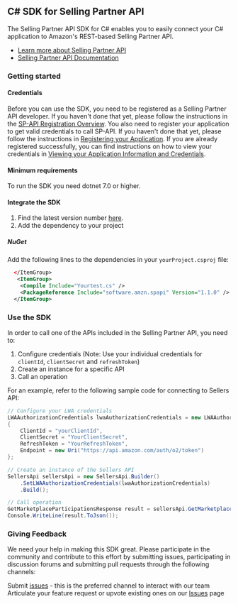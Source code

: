 ## C# SDK for Selling Partner API


The Selling Partner API SDK for C# enables you to easily connect your C# application to Amazon's REST-based Selling Partner API.

* [Learn more about Selling Partner API](https://developer.amazonservices.com/)
* [Selling Partner API Documentation](https://developer-docs.amazon.com/sp-api/)


### Getting started

#### Credentials

Before you can use the SDK, you need to be registered as a Selling Partner API developer. If you haven't done that yet, please follow the instructions in the [SP-API Registration Overview](https://developer-docs.amazon.com/sp-api/docs/sp-api-registration-overview).
You also need to register your application to get valid credentials to call SP-API. If you haven't done that yet, please follow the instructions in [Registering your Application](https://developer-docs.amazon.com/sp-api/docs/registering-your-application).
If you are already registered successfully, you can find instructions on how to view your credentials in [Viewing your Application Information and Credentials](https://developer-docs.amazon.com/sp-api/docs/viewing-your-application-information-and-credentials).

#### Minimum requirements

To run the SDK you need dotnet 7.0 or higher.

#### Integrate the SDK

1. Find the latest version number [here](https://www.nuget.org/packages/software.amzn.spapi).
2. Add the dependency to your project 


##### NuGet

Add the following lines to the dependencies in your `yourProject.csproj` file:

```xml
  </ItemGroup>
   <ItemGroup>
    <Compile Include="Yourtest.cs" />
    <PackageReference Include="software.amzn.spapi" Version="1.1.0" />
  </ItemGroup>
```

### Use the SDK

In order to call one of the APIs included in the Selling Partner API, you need to:
1. Configure credentials (Note: Use your individual credentials for `clientId`, `clientSecret` and `refreshToken`)
2. Create an instance for a specific API
3. Call an operation

For an example, refer to the following sample code for connecting to Sellers API:
```csharp
// Configure your LWA credentials
LWAAuthorizationCredentials lwaAuthorizationCredentials = new LWAAuthorizationCredentials
{
    ClientId = "yourClientId",
    ClientSecret = "YourClientSecret",
    RefreshToken = "YourRefreshToken",
    Endpoint = new Uri("https://api.amazon.com/auth/o2/token")
};

// Create an instance of the Sellers API
SellersApi sellersApi = new SellersApi.Builder()
    .SetLWAAuthorizationCredentials(lwaAuthorizationCredentials)
    .Build();

// Call operation
GetMarketplaceParticipationsResponse result = sellersApi.GetMarketplaceParticipations();
Console.WriteLine(result.ToJson());
```


### Giving Feedback

We need your help in making this SDK great. Please participate in the community and contribute to this effort by submitting issues, participating in discussion forums and submitting pull requests through the following channels:

Submit [issues](https://github.com/amzn/selling-partner-api-sdk/issues/new/choose) - this is the preferred channel to interact with our team
Articulate your feature request or upvote existing ones on our [Issues][sdk-issues] page

[sdk-issues]: https://github.com/amzn/selling-partner-api-sdk/issues






